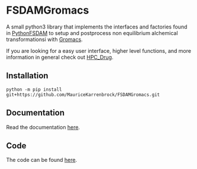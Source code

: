 # FSDAMGromacs

A small python3 library that implements the interfaces and factories found in [PythonFSDAM](https://github.com/MauriceKarrenbrock/PythonFSDAM) to setup and postprocess non equilibrium alchemical transformationsi with [Gromacs](https://www.gromacs.org/).

If you are looking for a easy user interface, higher level functions, and more  information in general check out [HPC_Drug](https://github.com/MauriceKarrenbrock/HPC_Drug).

## Installation

```
python -m pip install git+https://github.com/MauriceKarrenbrock/FSDAMGromacs.git
```

## Documentation

Read the documentation [here](https://mauricekarrenbrock.github.io/FSDAMGromacs/).

## Code

The code can be found [here](https://github.com/MauriceKarrenbrock/FSDAMGromacs).
